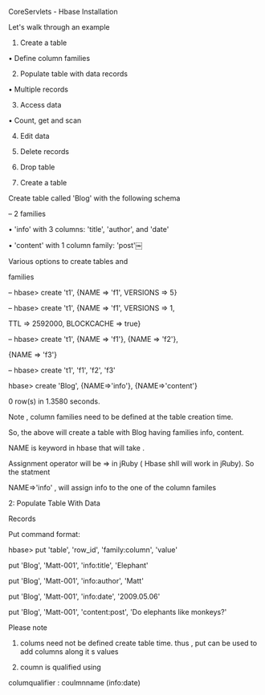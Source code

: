 CoreServlets - Hbase Installation



Let's walk through an example

1. Create a table

• Define column families

2. Populate table with data records

• Multiple records

3. Access data

• Count, get and scan

4. Edit data

5. Delete records

6. Drop table





1. Create a table



Create table called 'Blog' with the following schema

– 2 families

• 'info' with 3 columns: 'title', 'author', and 'date'

• 'content' with 1 column family: 'post'￼	





Various options to create tables and

families

– hbase&gt; create 't1', {NAME =&gt; 'f1', VERSIONS =&gt; 5}

– hbase&gt; create 't1', {NAME =&gt; 'f1', VERSIONS =&gt; 1,

TTL =&gt; 2592000, BLOCKCACHE =&gt; true}

– hbase&gt; create 't1', {NAME =&gt; 'f1'}, {NAME =&gt; 'f2'},

{NAME =&gt; 'f3'}

– hbase&gt; create 't1', 'f1', 'f2', 'f3'







hbase&gt; create 'Blog', {NAME=&gt;'info'}, {NAME=&gt;'content'}

0 row\(s\) in 1.3580 seconds.

Note , column families need to be defined at the table creation time.

So, the above will create a table with Blog having families info, content.



NAME is keyword in hbase that will take .





Assignment operator will be  =&gt; in jRuby \( Hbase shll will work in jRuby\). So the statment 



NAME=&gt;'info' , will assign info to the one of the column familes









2: Populate Table With Data

Records







Put command format:

hbase&gt; put 'table', 'row\_id', 'family:column', 'value'







put 'Blog', 'Matt-001', 'info:title', 'Elephant'

put 'Blog', 'Matt-001', 'info:author', 'Matt'

put 'Blog', 'Matt-001', 'info:date', '2009.05.06'

put 'Blog', 'Matt-001', 'content:post', 'Do elephants like monkeys?'











Please note



1. colums need not be defined create table time. thus , put can be used to add columns along it s values



2. coumn is qualified using 

columqualifier :  coulmnname \(info:date\)













